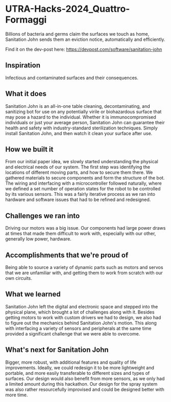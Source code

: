 # UTRA-Hacks-2024_Quattro-Formaggi
Billions of bacteria and germs claim the surfaces we touch as home, Sanitation John sends them an eviction notice, automatically and efficiently.

Find it on the dev-post here: https://devpost.com/software/sanitation-john

## Inspiration
Infectious and contaminated surfaces and their consequences.

## What it does
Sanitation John is an all-in-one table cleaning, decontaminating, and sanitizing bot for use on any potentially virile or biohazardous surface that may pose a hazard to the individual. Whether it is immunocompromised individuals or just your average person, Sanitation John can guarantee their health and safety with industry-standard sterilization techniques. Simply install Sanitation John, and then watch it clean your surface after use.

## How we built it
From our initial paper idea, we slowly started understanding the physical and electrical needs of our system. The first step was identifying the locations of different moving parts, and how to secure them there. We gathered materials to secure components and form the structure of the bot. The wiring and interfacing with a microcontroller followed naturally, where we defined a set number of operation states for the robot to be controlled by its various sensors. This was a fairly iterative process as we ran into hardware and software issues that had to be refined and redesigned.

## Challenges we ran into
Driving our motors was a big issue. Our components had large power draws at times that made them difficult to work with, especially with our other, generally low power, hardware.

## Accomplishments that we're proud of
Being able to source a variety of dynamic parts such as motors and servos that we are unfamiliar with, and getting them to work from scratch with our own circuits.

## What we learned
Sanitation John left the digital and electronic space and stepped into the physical plane, which brought a lot of challenges along with it. Besides getting motors to work with custom drivers we had to design, we also had to figure out the mechanics behind Sanitation John's motion. This along with interfacing a variety of sensors and peripherals at the same time provided a significant challenge that we were able to overcome.

## What's next for Sanitation John
Bigger, more robust, with additional features and quality of life improvements. Ideally, we could redesign it to be more lightweight and portable, and more easily transferable to different sizes and types of surfaces. Our design would also benefit from more sensors, as we only had a limited amount during this hackathon. Our design for the spray system was also rather resourcefully improvised and could be designed better with more time.

